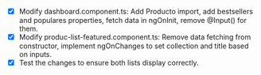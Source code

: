 - [x] Modify dashboard.component.ts: Add Producto import, add bestsellers and populares properties, fetch data in ngOnInit, remove @Input() for them.
- [x] Modify produc-list-featured.component.ts: Remove data fetching from constructor, implement ngOnChanges to set collection and title based on inputs.
- [x] Test the changes to ensure both lists display correctly.
